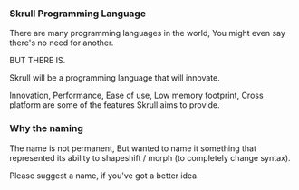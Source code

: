 ### Skrull Programming Language

There are many programming languages in the world, You might even say
there's no need for another.

BUT THERE IS.

Skrull will be a programming language that will innovate. 

Innovation, Performance, Ease of use, Low memory footprint, Cross platform are some of the features Skrull aims to provide.

### Why the naming

The name is not permanent, But wanted to name it something that represented its ability 
to shapeshift / morph (to completely change syntax).

Please suggest a name, if you've got a better idea.